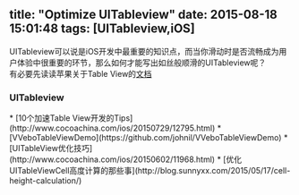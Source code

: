 title: "Optimize UITableview"
date: 2015-08-18 15:01:48
tags: [UITableview,iOS]
---
UITableview可以说是iOS开发中最重要的知识点，而当你滑动时是否流畅成为用户体验中很重要的环节，那么如何才能写出如丝般顺滑的UITableview呢？  
有必要先读读苹果关于Table View的[文档](https://developer.apple.com/library/ios/documentation/UserExperience/Conceptual/TableView_iPhone/AboutTableViewsiPhone/AboutTableViewsiPhone.html)  
<h3 id="1">UITableview</h3>  
* [10个加速Table View开发的Tips](http://www.cocoachina.com/ios/20150729/12795.html)  
* [VVeboTableViewDemo](https://github.com/johnil/VVeboTableViewDemo)  
* [UITableView优化技巧](http://www.cocoachina.com/ios/20150602/11968.html)  
* [优化UITableViewCell高度计算的那些事](http://blog.sunnyxx.com/2015/05/17/cell-height-calculation/)  